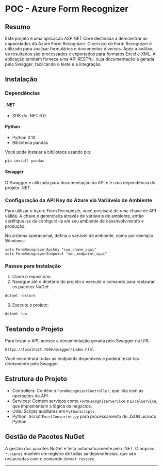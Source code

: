 # POC - Azure Form Recognizer

## Resumo

Este projeto é uma aplicação ASP.NET Core destinada a demonstrar as capacidades do Azure Form Recognizer. O serviço de Form Recognizer é utilizado para analisar formulários e documentos diversos. Após a análise, os resultados são processados e exportados para formatos Excel e XML. A aplicação também fornece uma API RESTful, cuja documentação é gerada pelo Swagger, facilitando o teste e a integração.

## Instalação

### Dependências

#### .NET

- SDK do .NET 6.0

#### Python

- Python 3.10
- Biblioteca pandas

Você pode instalar a biblioteca usando pip:

```bash
pip install pandas
```

#### Swagger

O Swagger é utilizado para documentação da API e é uma dependência do projeto .NET.

### Configuração da API Key do Azure via Variáveis de Ambiente

Para utilizar o Azure Form Recognizer, você precisará de uma chave de API válida. A chave é gerenciada através de variáveis de ambiente, então certifique-se de configurá-la em seu ambiente de desenvolvimento e produção.

No sistema operacional, defina a variável de ambiente, como por exemplo Windows:

```
setx FormRecognizerApiKey "sua_chave_aqui"
setx FormRecognizerEndpoint "seu_endpoint_aqui"
```

### Passos para Instalação

1. Clone o repositório.
2. Navegue até o diretório do projeto e execute o comando para restaurar os pacotes NuGet:

```bash
dotnet restore
```

3. Execute o projeto:

```bash
dotnet run
```

## Testando o Projeto

Para testar a API, acesse a documentação gerada pelo Swagger na URL:

```
https://localhost:7009/swagger/index.html
```

Você encontrará todas as endpoints disponíveis e poderá testá-las diretamente pelo Swagger.

## Estrutura do Projeto

- Controllers: Contém o `FormRecognizerController`, que lida com as operações da API.
- Services: Contém serviços como `FormRecognizerService` e `ExcelService`, que implementam a lógica de negócios.
- Utils: Scripts auxiliares em `PythonScripts`.
- Python: Script `ExcelConverter.py` para processamento do JSON usando Python.

## Gestão de Pacotes NuGet

A gestão dos pacotes NuGet é feita automaticamente pelo .NET. O arquivo `*.csproj` mantém um registro de todas as dependências, que são restauradas com o comando `dotnet restore`.

---
